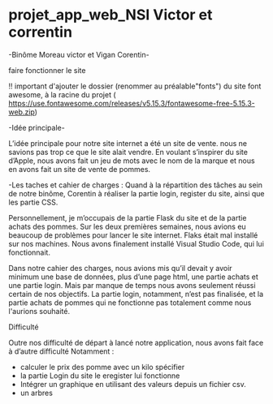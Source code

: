 # projet_app_web_NSI Victor et correntin

-Binôme Moreau victor et Vigan Corentin-

faire fonctionner le site

!! important d'ajouter le dossier (renommer au préalable"fonts") du site font awesome, à la racine du projet ( https://use.fontawesome.com/releases/v5.15.3/fontawesome-free-5.15.3-web.zip)

-Idée principale-

L’idée principale pour notre site internet a été un site de vente.
nous ne savions pas trop ce que le site alait vendre. En voulant s’inspirer du site d’Apple, 
nous avons fait un jeu de mots avec le nom de la marque et nous en avons fait un site de vente de pommes.


-Les taches et cahier de charges : 
Quand à la répartition des tâches au sein de notre binôme, Corentin à réaliser la partie login, 
register du site, ainsi que les partie CSS.


Personnellement, je m’occupais de la partie Flask du site et de la partie achats des pommes.
Sur les deux premières semaines, nous avions eu beaucoup de problèmes pour lancer le site internet. Flaks était mal installé sur nos machines. 
Nous avons finalement installé Visual Studio Code, qui lui fonctionnait.

Dans notre cahier des charges, nous avions mis qu’il devait y avoir minimum une base de données, plus d’une page html, une partie achats et une partie login.
Mais par manque de temps nous avons seulement réussi certain de nos objectifs. La partie login, notamment, 
n’est pas finalisée, et la partie achats de pommes qui ne fonctionne pas totalement comme nous l'aurions souhaité.

Difficulté 

Outre nos difficulté de départ à lancé notre application, nous avons fait face à d’autre difficulté Notamment : 

- calculer le prix des pomme avec un kilo spécifier
- la partie Login du site le eregister lui fonctionne
- Intégrer un graphique en utilisant des valeurs depuis un fichier csv.
- un arbres
